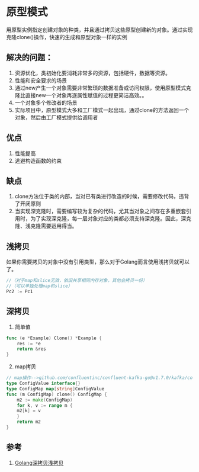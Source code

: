 # 原型模式

用原型实例指定创建对象的种类，并且通过拷贝这些原型创建新的对象。通过实现克隆clone()操作，快速的生成和原型对象一样的实例

## 解决的问题：
1. 资源优化，类初始化要消耗非常多的资源，包括硬件，数据等资源。
2. 性能和安全要求的场景
3. 通过new产生一个对象需要非常繁琐的数据准备或访问权限，使用原型模式克隆比直接new一个对象再逐属性赋值的过程更简洁高效。。
4. 一个对象多个修改者的场景
5. 实际项目中，原型模式大多和工厂模式一起出现，通过clone的方法返回一个对象，然后由工厂模式提供给调用者

## 优点
1. 性能提高
2. 逃避构造函数的约束
## 缺点
1. clone方法位于类的内部，当对已有类进行改造的时候，需要修改代码，违背了开闭原则
2. 当实现深克隆时，需要编写较为复杂的代码，尤其当对象之间存在多重嵌套引用时，为了实现深克隆，每一层对象对应的类都必须支持深克隆。因此，深克隆、浅克隆需要运用得当。

## 浅拷贝

如果你需要拷贝的对象中没有引用类型，那么对于Golang而言使用浅拷贝就可以了。

```go
//（对于map和slice无效，依旧共享相同内存对象，其他会拷贝一份）
//（可以单独处理map和slice）
Pc2 := Pc1
```

## 深拷贝
1. 简单值
```go
func (e *Example) Clone() *Example {
    res := *e
    return &res
}
```
2. map拷贝
```go
// map操作-->github.com/confluentinc/confluent-kafka-go@v1.7.0/kafka/config.go
type ConfigValue interface{}
type ConfigMap map[string]ConfigValue
func (m ConfigMap) clone() ConfigMap {
    m2 := make(ConfigMap)
    for k, v := range m {
    m2[k] = v
    }
    return m2
}
```


## 参考
1. [Golang深拷贝浅拷贝](https://blog.csdn.net/weixin_40165163/article/details/90680466)





